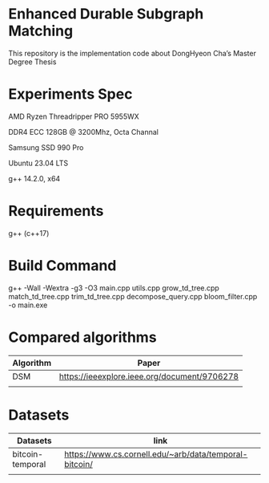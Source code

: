 # Enhanced Durable Subgraph Matching



This repository is the implementation code about DongHyeon Cha’s Master Degree Thesis

# Experiments Spec

AMD Ryzen Threadripper PRO 5955WX

DDR4 ECC 128GB @ 3200Mhz, Octa Channal

Samsung SSD 990 Pro

Ubuntu 23.04 LTS

g++ 14.2.0, x64

# Requirements

g++ (c++17)

# Build Command

g++ -Wall -Wextra -g3 -O3 main.cpp utils.cpp grow_td_tree.cpp match_td_tree.cpp trim_td_tree.cpp decompose_query.cpp bloom_filter.cpp -o main.exe

# Compared algorithms



| Algorithm | Paper |
| --- | --- |
| DSM | https://ieeexplore.ieee.org/document/9706278 |
|  |  |

# Datasets



| Datasets | link |
| --- | --- |
| bitcoin-temporal | https://www.cs.cornell.edu/~arb/data/temporal-bitcoin/ |
|  |  |

